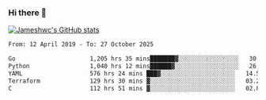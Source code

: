 ### Hi there 👋

[![Jameshwc's GitHub stats](https://github-readme-stats.vercel.app/api?username=jameshwc)](https://github.com/anuraghazra/github-readme-stats)

<!--START_SECTION:waka-->

```txt
From: 12 April 2019 - To: 27 October 2025

Go                     1,205 hrs 35 mins███████▓░░░░░░░░░░░░░░░░░   30.43 %
Python                 1,040 hrs 12 mins██████▓░░░░░░░░░░░░░░░░░░   26.25 %
YAML                   576 hrs 24 mins ███▓░░░░░░░░░░░░░░░░░░░░░   14.55 %
Terraform              129 hrs 30 mins ▓░░░░░░░░░░░░░░░░░░░░░░░░   03.27 %
C                      112 hrs 51 mins ▓░░░░░░░░░░░░░░░░░░░░░░░░   02.85 %
```

<!--END_SECTION:waka-->